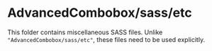 # AdvancedCombobox/sass/etc

This folder contains miscellaneous SASS files. Unlike `"AdvancedCombobox/sass/etc"`, these files
need to be used explicitly.
